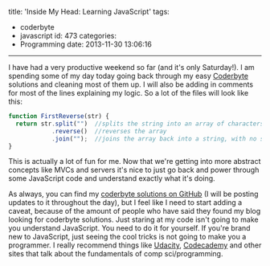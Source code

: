 title: 'Inside My Head: Learning JavaScript'
tags:
  - coderbyte
  - javascript
id: 473
categories:
  - Programming
date: 2013-11-30 13:06:16
---

I have had a very productive weekend so far (and it's only Saturday!). I am spending some of my day today going back through my easy [Coderbyte](http://coderbyte.com/) solutions and cleaning most of them up. I will also be adding in comments for most of the lines explaining my logic. So a lot of the files will look like this:

```javascript
function FirstReverse(str) {
  return str.split("")  //splits the string into an array of characters
            .reverse()  //reverses the array
            .join("");  //joins the array back into a string, with no space between the characters
}
```

This is actually a lot of fun for me. Now that we're getting into more abstract concepts like MVCs and servers it's nice to just go back and power through some JavaScript code and understand exactly what it's doing.

As always, you can find my [coderbyte solutions on GitHub](https://github.com/leaena/coderbyte) (I will be posting updates to it throughout the day), but I feel like I need to start adding a caveat, because of the amount of people who have said they found my blog looking for coderbyte solutions. Just staring at my code isn't going to make you understand JavaScript. You need to do it for yourself. If you're brand new to JavaScript, just seeing the cool tricks is not going to make you a programmer. I really recommend things like [Udacity](https://www.udacity.com/), [Codecademy](http://www.codecademy.com/) and other sites that talk about the fundamentals of comp sci/programming.
